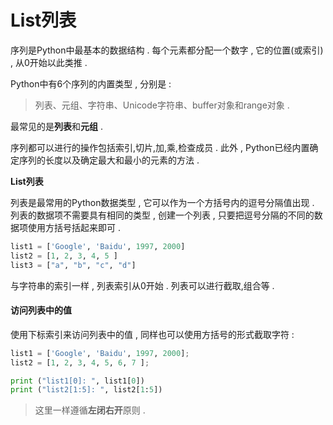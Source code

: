 # List列表

序列是Python中最基本的数据结构 . 每个元素都分配一个数字 , 它的位置\(或索引\) , 从0开始以此类推 .

Python中有6个序列的内置类型 , 分别是 :

> 列表、元组、字符串、Unicode字符串、buffer对象和range对象 .

最常见的是**列表**和**元组** .

序列都可以进行的操作包括索引,切片,加,乘,检查成员 . 此外 , Python已经内置确定序列的长度以及确定最大和最小的元素的方法 .

**List列表**

列表是最常用的Python数据类型 , 它可以作为一个方括号内的逗号分隔值出现 . 列表的数据项不需要具有相同的类型 , 创建一个列表 , 只要把逗号分隔的不同的数据项使用方括号括起来即可 .

```py
list1 = ['Google', 'Baidu', 1997, 2000]
list2 = [1, 2, 3, 4, 5 ]
list3 = ["a", "b", "c", "d"]
```

与字符串的索引一样 , 列表索引从0开始 . 列表可以进行截取,组合等 .

#### 访问列表中的值

使用下标索引来访问列表中的值 , 同样也可以使用方括号的形式截取字符 :

```py
list1 = ['Google', 'Baidu', 1997, 2000];
list2 = [1, 2, 3, 4, 5, 6, 7 ];

print ("list1[0]: ", list1[0])
print ("list2[1:5]: ", list2[1:5])
```

> 这里一样遵循**左闭右开**原则 .




